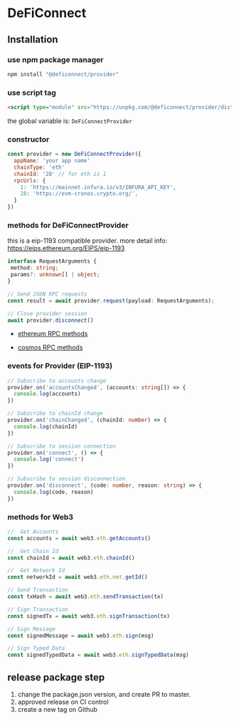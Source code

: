 # DeFiConnect

## Installation

### use npm package manager

```bash
npm install "@deficonnect/provider"
```

### use script tag

```html
<script type="module" src="https://unpkg.com/@deficonnect/provider/dist/index.umd.js"></script>
```

the global variable is: `DeFiConnectProvider`

### constructor

```javascript
const provider = new DeFiConnectProvider({
  appName: 'your app name'
  chainType: 'eth'
  chainId: '28' // for eth is 1
  rpcUrls: {
    1: 'https://mainnet.infura.io/v3/INFURA_API_KEY',
    28: 'https://evm-cronos.crypto.org/',
  }
})
```

### methods for DeFiConnectProvider

this is a eip-1193 compatible provider.
more detail info: https://eips.ethereum.org/EIPS/eip-1193

```typescript
interface RequestArguments {
 method: string;
 params?: unknown[] | object;
}

// Send JSON RPC requests
const result = await provider.request(payload: RequestArguments);

// Close provider session
await provider.disconnect()
```

- [ethereum RPC methods](./ethereum-rpc.md)

- [cosmos RPC methods](./cosmos-rpc.md)
  
### events for Provider (EIP-1193)

```typescript
// Subscribe to accounts change
provider.on('accountsChanged', (accounts: string[]) => {
  console.log(accounts)
})

// Subscribe to chainId change
provider.on('chainChanged', (chainId: number) => {
  console.log(chainId)
})

// Subscribe to session connection
provider.on('connect', () => {
  console.log('connect')
})

// Subscribe to session disconnection
provider.on('disconnect', (code: number, reason: string) => {
  console.log(code, reason)
})
```

### methods for Web3

```typescript
//  Get Accounts
const accounts = await web3.eth.getAccounts()

//  Get Chain Id
const chainId = await web3.eth.chainId()

//  Get Network Id
const networkId = await web3.eth.net.getId()

// Send Transaction
const txHash = await web3.eth.sendTransaction(tx)

// Sign Transaction
const signedTx = await web3.eth.signTransaction(tx)

// Sign Message
const signedMessage = await web3.eth.sign(msg)

// Sign Typed Data
const signedTypedData = await web3.eth.signTypedData(msg)
```

## release package step

1. change the package.json version, and create PR to master.
2. approved release on CI control
3. create a new tag on Github

